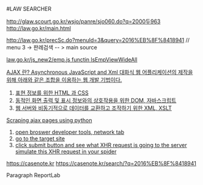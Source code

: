 #LAW SEARCHER

http://glaw.scourt.go.kr/wsjo/panre/sjo060.do?q=2000두963
http://law.go.kr/main.html

http://law.go.kr/precSc.do?menuId=3&query=2016%EB%8F%8418941
// menu 3 -> 판례검색
-- > main source

<a href="#AJAX" onclick="lsEmpViewWideAll('184231');return false;">
law.go.kr/js_new2/emp.js
functin lsEmpViewWideAll

AJAX 란?
Asynchronous JavaScript and Xml
대화식 웹 어플리케이션의 제작을 위해 아래와 같은 조합을 이용하는 웹 개발 기법이다.

1) 표현 정보를 위한 HTML 과 CSS
2) 동적인 화면 출력 및 표시 정보와의 상호작용을 위한 DOM, 자바스크립트
3) 웹 서버와 비동기적으로 데이터를 교환하고 조작하기 위한 XML, XSLT

Scraping ajax pages using python

1) open broswer developer tools, network tab
2) go to the target site
3) click submit button and see what XHR request is going to the server
simulate this XHR request in your spider


https://casenote.kr
https://casenote.kr/search/?q=2016%EB%8F%8418941


<text to pdf>
Paragraph
ReportLab


